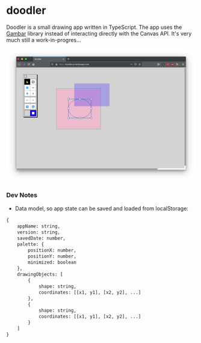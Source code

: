 # doodler

Doodler is a small drawing app written in TypeScript. The app uses the [Gambar](https://github.com/jtanadi/gambar) library instead of interacting directly with the Canvas API. It's very much still a work-in-progres...

![screenshot](./docs/doodler2.png)

### Dev Notes

- Data model, so app state can be saved and loaded from localStorage:

```
{
    appName: string,
    version: string,
    savedDate: number,
    palette: {
        positionX: number,
        positionY: number,
        minimized: boolean
    },
    drawingObjects: [
        {
            shape: string,
            coordinates: [[x1, y1], [x2, y2], ...]
        },
        {
            shape: string,
            coordinates: [[x1, y1], [x2, y2], ...]
        }
    ]
}
```
